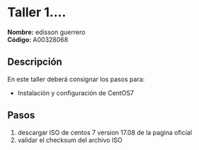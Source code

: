 # Taller 1....

**Nombre:** edisson guerrero  
**Código:** A00328068

## Descripción
En este taller deberá consignar los pasos para:
* Instalación y configuración de CentOS7

## Pasos
1. descargar ISO de centos 7 version 17.08 de la pagina oficial  
2. validar el checksum del archivo ISO
